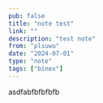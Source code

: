 ```yaml
---
pub: false
title: "note test"
link: ""
description: "test note"
from: "plsuwu"
date: "2024-07-01"
type: "note"
tags: ["binex"]
---
```


asdfabfbfbfbfb
